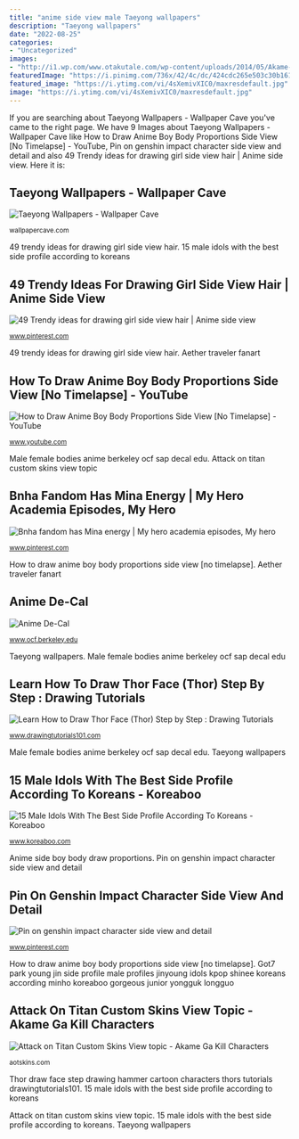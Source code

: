 ```yaml
---
title: "anime side view male Taeyong wallpapers"
description: "Taeyong wallpapers"
date: "2022-08-25"
categories:
- "Uncategorized"
images:
- "http://i1.wp.com/www.otakutale.com/wp-content/uploads/2014/05/Akame-ga-KILL-Character-Designs-Najenda.jpg?resize=960%2C608"
featuredImage: "https://i.pinimg.com/736x/42/4c/dc/424cdc265e503c30b16192830fe783c7.jpg"
featured_image: "https://i.ytimg.com/vi/4sXemivXIC0/maxresdefault.jpg"
image: "https://i.ytimg.com/vi/4sXemivXIC0/maxresdefault.jpg"
---
```


If you are searching about Taeyong Wallpapers - Wallpaper Cave you've came to the right page. We have 9 Images about Taeyong Wallpapers - Wallpaper Cave like How to Draw Anime Boy Body Proportions Side View [No Timelapse] - YouTube, Pin on genshin impact character side view and detail and also 49 Trendy ideas for drawing girl side view hair | Anime side view. Here it is:

## Taeyong Wallpapers - Wallpaper Cave

![Taeyong Wallpapers - Wallpaper Cave](https://wallpapercave.com/wp/wp3122342.jpg "Aether traveler fanart")

<small>wallpapercave.com</small>

49 trendy ideas for drawing girl side view hair. 15 male idols with the best side profile according to koreans

## 49 Trendy Ideas For Drawing Girl Side View Hair | Anime Side View

![49 Trendy ideas for drawing girl side view hair | Anime side view](https://i.pinimg.com/736x/f3/d8/3e/f3d83e84467cd8d677f4f894963ec7fb.jpg "Male female bodies anime berkeley ocf sap decal edu")

<small>www.pinterest.com</small>

49 trendy ideas for drawing girl side view hair. Aether traveler fanart

## How To Draw Anime Boy Body Proportions Side View [No Timelapse] - YouTube

![How to Draw Anime Boy Body Proportions Side View [No Timelapse] - YouTube](https://i.ytimg.com/vi/4sXemivXIC0/maxresdefault.jpg "Aether traveler fanart")

<small>www.youtube.com</small>

Male female bodies anime berkeley ocf sap decal edu. Attack on titan custom skins view topic

## Bnha Fandom Has Mina Energy | My Hero Academia Episodes, My Hero

![Bnha fandom has Mina energy | My hero academia episodes, My hero](https://i.pinimg.com/736x/42/4c/dc/424cdc265e503c30b16192830fe783c7.jpg "Male female bodies anime berkeley ocf sap decal edu")

<small>www.pinterest.com</small>

How to draw anime boy body proportions side view [no timelapse]. Aether traveler fanart

## Anime De-Cal

![Anime De-Cal](https://www.ocf.berkeley.edu/~sap/decal/femaleandmale.jpg "Male female bodies anime berkeley ocf sap decal edu")

<small>www.ocf.berkeley.edu</small>

Taeyong wallpapers. Male female bodies anime berkeley ocf sap decal edu

## Learn How To Draw Thor Face (Thor) Step By Step : Drawing Tutorials

![Learn How to Draw Thor Face (Thor) Step by Step : Drawing Tutorials](https://www.drawingtutorials101.com/drawing-tutorials/Cartoon-Characters/Thor/thor-face/how-to-draw-Thor-Face-step-0.png "49 trendy ideas for drawing girl side view hair")

<small>www.drawingtutorials101.com</small>

Male female bodies anime berkeley ocf sap decal edu. Taeyong wallpapers

## 15 Male Idols With The Best Side Profile According To Koreans - Koreaboo

![15 Male Idols With The Best Side Profile According To Koreans - Koreaboo](https://www.koreaboo.com/wp-content/uploads/2017/08/20633602_495193994153039_1210028231588052992_n-2.jpg "Aether traveler fanart")

<small>www.koreaboo.com</small>

Anime side boy body draw proportions. Pin on genshin impact character side view and detail

## Pin On Genshin Impact Character Side View And Detail

![Pin on genshin impact character side view and detail](https://i.pinimg.com/736x/68/ba/54/68ba545a6a508dede7999a86e26607af.jpg "Got7 park young jin side profile male profiles jinyoung idols kpop shinee koreans according minho koreaboo gorgeous junior yongguk longguo")

<small>www.pinterest.com</small>

How to draw anime boy body proportions side view [no timelapse]. Got7 park young jin side profile male profiles jinyoung idols kpop shinee koreans according minho koreaboo gorgeous junior yongguk longguo

## Attack On Titan Custom Skins View Topic - Akame Ga Kill Characters

![Attack on Titan Custom Skins View topic - Akame Ga Kill Characters](http://i1.wp.com/www.otakutale.com/wp-content/uploads/2014/05/Akame-ga-KILL-Character-Designs-Najenda.jpg?resize=960%2C608 "Bnha mina kaminari mom fem genderbend denki kai pikachu chica vitafer boku")

<small>aotskins.com</small>

Thor draw face step drawing hammer cartoon characters thors tutorials drawingtutorials101. 15 male idols with the best side profile according to koreans

Attack on titan custom skins view topic. 15 male idols with the best side profile according to koreans. Taeyong wallpapers
